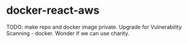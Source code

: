 # docker-react-aws


TODO:
make repo and docker image private.
Upgrade for Vulnerability Scanning - docker. Wonder if we can use charity.